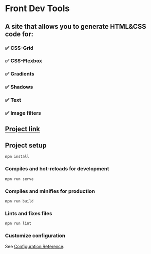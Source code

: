 # Front Dev Tools
## A site that allows you to generate HTML&CSS code for:
### :white_check_mark: CSS-Grid
### :white_check_mark: CSS-Flexbox
### :white_check_mark: Gradients
### :white_check_mark: Shadows
### :white_check_mark: Text
### :white_check_mark: Image filters

## [Project link](https://varleyelectra.github.io/Front-Dev-Tools/)

## Project setup
```
npm install
```

### Compiles and hot-reloads for development
```
npm run serve
```

### Compiles and minifies for production
```
npm run build
```

### Lints and fixes files
```
npm run lint
```

### Customize configuration
See [Configuration Reference](https://cli.vuejs.org/config/).
